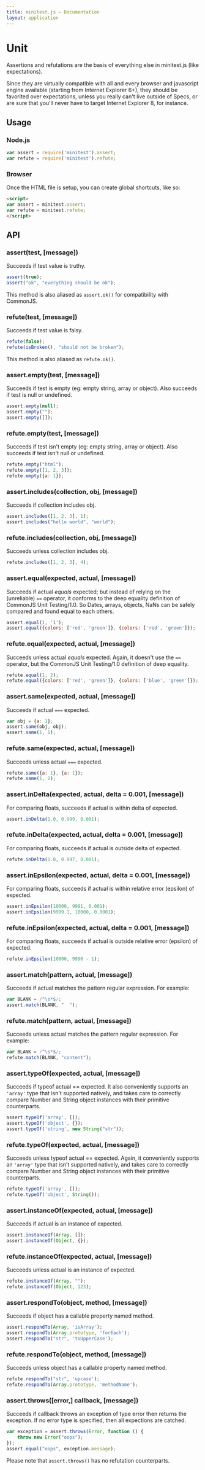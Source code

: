 ```yaml
---
title: minitest.js — Documentation
layout: application
---
```


# Unit

Assertions and refutations are the basis of everything else in minitest.js
(like expectations).

Since they are virtually compatible with all and every browser and javascript
engine available (starting from Internet Explorer 6+), they should be favorited
over expectations, unless you really can't live outside of Specs, or are sure
that you'll never have to target Internet Explorer 8, for instance.


## Usage

### Node.js

```javascript
var assert = require('minitest').assert;
var refute = require('minitest').refute;
```

### Browser

Once the HTML file is setup, you can create global shortcuts, like so:

```html
<script>
var assert = minitest.assert;
var refute = minitest.refute;
</script>
```

## API

### assert(test, [message])

Succeeds if test value is truthy.

```javascript
assert(true);
assert("ok", "everything should be ok");
```

This method is also aliased as `assert.ok()` for compatibility with CommonJS.


### refute(test, [message])

Succeeds if test value is falsy.

```javascript
refute(false);
refute(isBroken(), "should not be broken");
```

This method is also aliased as `refute.ok()`.


### assert.empty(test, [message])

Succeeds if test is empty (eg: empty string, array or object). Also succeeds if
test is null or undefined.

```javascript
assert.empty(null);
assert.empty("");
assert.empty([]);
```

### refute.empty(test, [message])

Succeeds if test isn't empty (eg: empty string, array or object). Also succeeds
if test isn't null or undefined.

```javascript
refute.empty("html");
refute.empty([1, 2, 3]);
refute.empty({a: 1});
```

### assert.includes(collection, obj, [message])

Succeeds if collection includes obj.

```javascript
assert.includes([1, 2, 3], 1);
assert.includes("hello world", "world");
```

### refute.includes(collection, obj, [message])

Succeeds unless collection includes obj.

```javascript
refute.includes([1, 2, 3], 4);
```

### assert.equal(expected, actual, [message])

Succeeds if actual *equals* expected; but instead of relying on the (unreliable)
`==` operator, it conforms to the deep equality definition of CommonJS Unit
Testing/1.0. So Dates, arrays, objects, NaNs can be safely compared and found
equal to each others.

```javascript
assert.equal(1, '1');
assert.equal({colors: ['red', 'green']}, {colors: ['red', 'green']});
```

### refute.equal(expected, actual, [message])

Succeeds unless actual *equals* expected. Again, it doesn't use the `==`
operator, but the CommonJS Unit Testing/1.0 definition of deep equality.

```javascript
refute.equal(1, 2);
refute.equal({colors: ['red', 'green']}, {colors: ['blue', 'green']});
```

### assert.same(expected, actual, [message])

Succeeds if actual `===` expected.

```javascript
var obj = {a: 1};
assert.same(obj, obj);
assert.same(1, 1);
```

### refute.same(expected, actual, [message])

Succeeds unless actual `===` expected.

```javascript
refute.same({a: 1}, {a: 1});
refute.same(1, 2);
```

### assert.inDelta(expected, actual, delta = 0.001, [message])

For comparing floats, succeeds if actual is within delta of expected.

```javascript
assert.inDelta(1.0, 0.999, 0.001);
```

### refute.inDelta(expected, actual, delta = 0.001, [message])

For comparing floats, succeeds if actual is outside delta of expected.

```javascript
refute.inDelta(1.0, 0.997, 0.001);
```

### assert.inEpsilon(expected, actual, delta = 0.001, [message])

For comparing floats, succeeds if actual is within relative error (epsilon) of
expected.

```javascript
assert.inEpsilon(10000, 9991, 0.001);
assert.inEpsilon(9999.1, 10000, 0.0001);
```

### refute.inEpsilon(expected, actual, delta = 0.001, [message])

For comparing floats, succeeds if actual is outside relative error (epsilon) of
expected.

```javascript
refute.inEpsilon(10000, 9990 - 1);
```

### assert.match(pattern, actual, [message])

Succeeds if actual matches the pattern regular expression. For example:

```javascript
var BLANK = /^\s*$/;
assert.match(BLANK, "  ");
```

### refute.match(pattern, actual, [message])

Succeeds unless actual matches the pattern regular expression. For example:

```javascript
var BLANK = /^\s*$/;
refute.match(BLANK, "content");
```

### assert.typeOf(expected, actual, [message])

Succeeds if typeof actual == expected. It also conveniently supports an `'array'`
type that isn't supported natively, and takes care to correctly compare Number
and String object instances with their primitive counterparts.

```javascript
assert.typeOf('array', []);
assert.typeOf('object', {});
assert.typeOf('string', new String("str"));
```

### refute.typeOf(expected, actual, [message])

Succeeds unless typeof actual == expected. Again, it conveniently supports an
`'array'` type that isn't supported natively, and takes care to correctly
compare Number and String object instances with their primitive counterparts.

```javascript
refute.typeOf('array', []);
refute.typeOf('object', String());
```

### assert.instanceOf(expected, actual, [message])

Succeeds if actual is an instance of expected.

```javascript
assert.instanceOf(Array, []);
assert.instanceOf(Object, {});
```

### refute.instanceOf(expected, actual, [message])

Succeeds unless actual is an instance of expected.

```javascript
refute.instanceOf(Array, "");
refute.instanceOf(Object, 123);
```

### assert.respondTo(object, method, [message])

Succeeds if object has a callable property named method.

```javascript
assert.respondTo(Array, 'isArray');
assert.respondTo(Array.prototype, 'forEach');
assert.respondTo("str", 'toUpperCase');
```

### refute.respondTo(object, method, [message])

Succeeds unless object has a callable property named method.

```javascript
refute.respondTo("str", 'upcase');
refute.respondTo(Array.prototype, 'methodName');
```

### assert.throws([error,] callback, [message])

Succeeds if callback throws an exception of type error then returns the
exception. If no error type is specified, then all expections are catched.

```javascript
var exception = assert.throws(Error, function () {
    throw new Error("oops");
});
assert.equal("oops", exception.message);
```

Please note that `assert.throws()` has no refutation counterparts.

